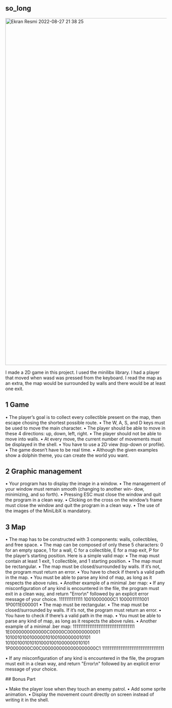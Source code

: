 ## so_long

<img width="1083" alt="Ekran Resmi 2022-08-27 21 38 25" src="https://user-images.githubusercontent.com/73845925/187044222-edb0620a-f027-4d51-8aa0-6499d9af4d21.png">

I made a 2D game in this project. I used the minilibx library. I had a player that moved when wasd was pressed from the keyboard.
I read the map as an extra, the map would be surrounded by walls and there would be at least one exit.

## 1 Game
• The player’s goal is to collect every collectible present on the map, then escape chosing the shortest possible route.
• The W, A, S, and D keys must be used to move the main character.
• The player should be able to move in these 4 directions: up, down, left, right.
• The player should not be able to move into walls.
• At every move, the current number of movements must be displayed in the shell.
• You have to use a 2D view (top-down or profile).
• The game doesn’t have to be real time.
• Although the given examples show a dolphin theme, you can create the world you want.

## 2 Graphic management
• Your program has to display the image in a window.
• The management of your window must remain smooth (changing to another win-
dow, minimizing, and so forth).
• Pressing ESC must close the window and quit the program in a clean way.
• Clicking on the cross on the window’s frame must close the window and quit the program in a clean way.
• The use of the images of the MiniLibX is mandatory.

## 3 Map
• The map has to be constructed with 3 components: walls, collectibles, and free
space.
• The map can be composed of only these 5 characters: 0 for an empty space,
1 for a wall,
C for a collectible,
E for a map exit,
P for the player’s starting position.
Here is a simple valid map:
• The map must contain at least 1 exit, 1 collectible, and 1 starting position.
• The map must be rectangular.
• The map must be closed/surrounded by walls. If it’s not, the program must return
an error.
• You have to check if there’s a valid path in the map.
• You must be able to parse any kind of map, as long as it respects the above rules.
• Another example of a minimal .ber map:
• If any misconfiguration of any kind is encountered in the file, the program must exit in a clean way, and return "Error\n" followed by an explicit error message of your choice.
1111111111111
10010000000C1
1000011111001
1P0011E000001
• The map must be rectangular.
• The map must be closed/surrounded by walls. If it’s not, the program must return
an error.
• You have to check if there’s a valid path in the map.
• You must be able to parse any kind of map, as long as it respects the above rules.
• Another example of a minimal .ber map:
1111111111111111111111111111111111
1E0000000000000C00000C000000000001
1010010100100000101001000000010101
1010010010101010001001000000010101
1P0000000C00C0000000000000000000C1
1111111111111111111111111111111111

• If any misconfiguration of any kind is encountered in the file, the program must exit in a clean way, and return "Error\n" followed by an explicit error message of your choice.

## Bonus Part

• Make the player lose when they touch an enemy patrol.
• Add some sprite animation.
• Display the movement count directly on screen instead of writing it in the shell.

